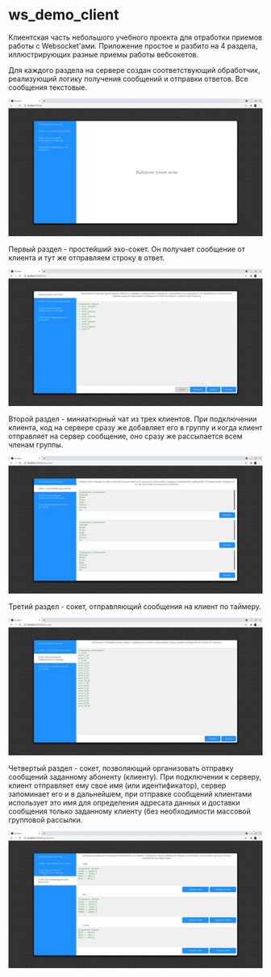 # ws_demo_client

Клиентская часть небольшого учебного проекта для отработки приемов работы с Websocket'ами. 
Приложение простое и разбито на 4 раздела, иллюстрирующих разные приемы работы вебсокетов.

Для каждого раздела на сервере создан соответствующий обработчик, реализующий логику получения сообщений и отправки ответов. Все сообщения текстовые.

![screenshot](screenshots/screen1.jpg)

Первый раздел - простейший эхо-сокет. Он получает сообщение от клиента и тут же отправляем строку в ответ.

![screenshot](screenshots/screen2.jpg)

Второй раздел - миниатюрный чат из трех клиентов. При подключении клиента, код на сервере сразу же добавляет его в группу и когда клиент отправляет на сервер сообщение, оно сразу же рассылается всем членам группы.

![screenshot](screenshots/screen3.jpg)

Третий раздел - сокет, отправляющий сообщения на клиент по таймеру.

![screenshot](screenshots/screen4.jpg)

Четвертый раздел - сокет, позволяющий организовать отправку сообщений заданному абоненту (клиенту). При подключении к серверу, клиент отправляет ему свое имя (или идентификатор), сервер запоминает его и в дальнейшем, при отправке сообщений клиентами использует это имя для определения адресата данных и доставки сообщения только заданному клиенту (без необходимости массовой групповой рассылки.

![screenshot](screenshots/screen5.jpg)
